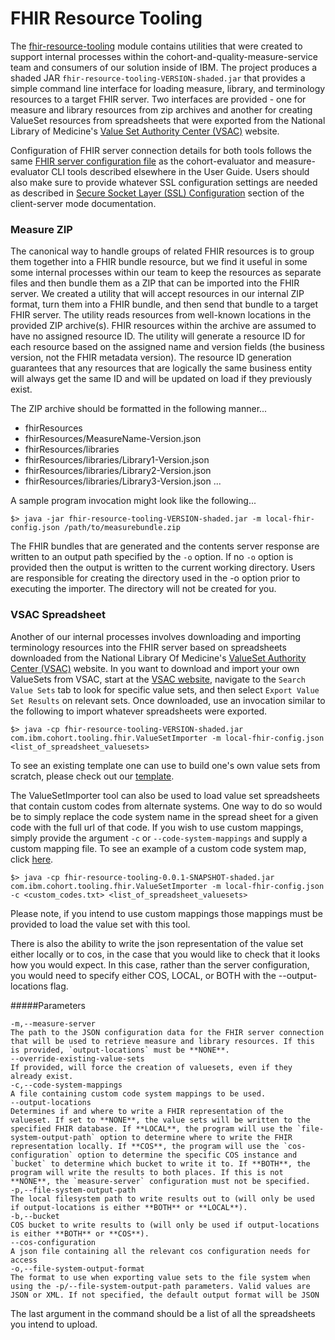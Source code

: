 
# FHIR Resource Tooling

The [fhir-resource-tooling](https://github.com/Alvearie/quality-measure-and-cohort-service/tree/main/fhir-resource-tooling) module contains utilities that were created to support internal processes within the cohort-and-quality-measure-service team and consumers of our solution inside of IBM. The project produces a shaded JAR `fhir-resource-tooling-VERSION-shaded.jar` that provides a simple command line interface for loading measure, library, and terminology resources to a target FHIR server. Two interfaces are provided - one for measure and library resources from zip archives and another for creating ValueSet resources from spreadsheets that were exported from the National Library of Medicine's [Value Set Authority Center (VSAC)](https://vsac.nlm.nih.gov/) website.

Configuration of FHIR server connection details for both tools follows the same [FHIR server configuration file](user-guide/client-server-guide#fhir-server-configuration) as the cohort-evaluator and measure-evaluator CLI tools described elsewhere in the User Guide. Users should also make sure to provide whatever SSL configuration settings are needed as described in [Secure Socket Layer (SSL) Configuration](user-guide/client-server-guide.md#secure-socket-layer-ssl-configuration) section of the client-server mode documentation.

### Measure ZIP
The canonical way to handle groups of related FHIR resources is to group them together into a FHIR bundle resource, but we find it useful in some some internal processes within our team to keep the resources as separate files and then bundle them as a ZIP that can be imported into the FHIR server. We created a utility that will accept resources in our internal ZIP format, turn them into a FHIR bundle, and then send that bundle to a target FHIR server. The utility reads resources from well-known locations in the provided ZIP archive(s). FHIR resources within the archive are assumed to have no assigned resource ID. The utility will generate a resource ID for each resource based on the assigned name and version fields (the business version, not the FHIR metadata version). The resource ID generation guarantees that any resources that are logically the same business entity will always get the same ID and will be updated on load if they previously exist.

The ZIP archive should be formatted in the following manner...

* fhirResources
* fhirResources/MeasureName-Version.json
* fhirResources/libraries
* fhirResources/libraries/Library1-Version.json
* fhirResources/libraries/Library2-Version.json
* fhirResources/libraries/Library3-Version.json
...

A sample program invocation might look like the following...

```
$> java -jar fhir-resource-tooling-VERSION-shaded.jar -m local-fhir-config.json /path/to/measurebundle.zip
```

The FHIR bundles that are generated and the contents server response are written to an output path specified by the `-o` option. If no `-o` option is provided then the output is written to the current working directory. Users are responsible for creating the directory used in the -o option prior to executing the importer. The directory will not be created for you.

### VSAC Spreadsheet
Another of our internal processes involves downloading and importing terminology resources into the FHIR server based on spreadsheets downloaded from the National Library Of Medicine's [ValueSet Authority Center (VSAC)](https://vsac.nlm.nih.gov/) website. In you want to download and import your own ValueSets from VSAC, start at the [VSAC website](https://vsac.nlm.nih.gov/),  navigate to the `Search Value Sets` tab to look for specific value sets, and then select `Export Value Set Results` on relevant sets. Once downloaded, use an invocation similar to the following to import whatever spreadsheets were exported.

```
$> java -cp fhir-resource-tooling-VERSION-shaded.jar com.ibm.cohort.tooling.fhir.ValueSetImporter -m local-fhir-config.json <list_of_spreadsheet_valuesets>
```
To see an existing template one can use to build one's own value sets from scratch, please check out our [template](user-guide/value_set_template.xlsx ':ignore').


The ValueSetImporter tool can also be used to load value set spreadsheets that contain custom codes from alternate systems. One way to do so would be to simply replace the code system name in the spread sheet for a given code with the full url of that code. If you wish to use custom mappings, simply provide the argument `-c` or `--code-system-mappings` and supply a custom mapping file. To see an example of a custom code system map, click [here](user-guide/custom_codes.txt ':ignore').

```
$> java -cp fhir-resource-tooling-0.0.1-SNAPSHOT-shaded.jar com.ibm.cohort.tooling.fhir.ValueSetImporter -m local-fhir-config.json -c <custom_codes.txt> <list_of_spreadsheet_valuesets>
```

Please note, if you intend to use custom mappings those mappings must be provided to load the value set with this tool.

There is also the ability to write the json representation of the value set either locally or to cos, in the case that you would like to check that it looks how you would expect. In this case, rather than the server configuration, you would need to specify either COS, LOCAL, or BOTH with the --output-locations flag.


#####Parameters

```
-m,--measure-server
The path to the JSON configuration data for the FHIR server connection that will be used to retrieve measure and library resources. If this is provided, `output-locations` must be **NONE**.
--override-existing-value-sets
If provided, will force the creation of valuesets, even if they already exist.
-c,--code-system-mappings 
A file containing custom code system mappings to be used.
--output-locations
Determines if and where to write a FHIR representation of the valueset. If set to **NONE**, the value sets will be written to the specified FHIR database. If **LOCAL**, the program will use the `file-system-output-path` option to determine where to write the FHIR representation locally. If **COS**, the program will use the `cos-configuration` option to determine the specific COS instance and `bucket` to determine which bucket to write it to. If **BOTH**, the program will write the results to both places. If this is not **NONE**, the `measure-server` configuration must not be specified.
-p,--file-system-output-path
The local filesystem path to write results out to (will only be used if output-locations is either **BOTH** or **LOCAL**).
-b,--bucket
COS bucket to write results to (will only be used if output-locations is either **BOTH** or **COS**).
--cos-configuration
A json file containing all the relevant cos configuration needs for access
-o,--file-system-output-format
The format to use when exporting value sets to the file system when using the -p/--file-system-output-path parameters. Valid values are JSON or XML. If not specified, the default output format will be JSON
```
The last argument in the command should be a list of all the spreadsheets you intend to upload.
